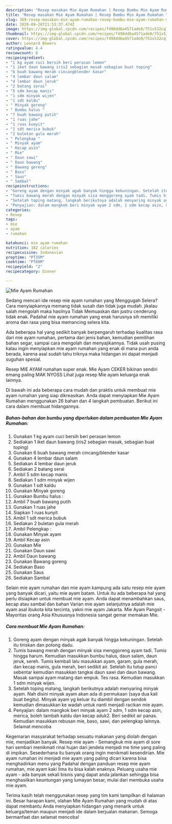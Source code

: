 ```yaml
---
description: "Resep masakan Mie Ayam Rumahan | Resep Bumbu Mie Ayam Rumahan Yang Sedap"
title: "Resep masakan Mie Ayam Rumahan | Resep Bumbu Mie Ayam Rumahan Yang Sedap"
slug: 369-resep-masakan-mie-ayam-rumahan-resep-bumbu-mie-ayam-rumahan-yang-sedap
date: 2020-09-26T21:53:37.474Z
image: https://img-global.cpcdn.com/recipes/f498dd6a4571ade0/751x532cq70/mie-ayam-rumahan-foto-resep-utama.jpg
thumbnail: https://img-global.cpcdn.com/recipes/f498dd6a4571ade0/751x532cq70/mie-ayam-rumahan-foto-resep-utama.jpg
cover: https://img-global.cpcdn.com/recipes/f498dd6a4571ade0/751x532cq70/mie-ayam-rumahan-foto-resep-utama.jpg
author: Leonard Bowers
ratingvalue: 4.4
reviewcount: 8
recipeingredient:
- "1 kg ayam cuci bersih beri perasan lemon"
- "1 iket daun bawang iris2 sebagian masak sebagian buat toping"
- "6 buah bawang merah cincangblender kasar"
- "4 lembar daun salam"
- "4 lembar daun jeruk"
- "2 batang serai"
- "5 sdm kecap manis"
- "1 sdm minyak wijen"
- "1 sdt kaldu"
- " Minyak goreng"
- " Bumbu halus "
- "7 buah bawang putih"
- "1 ruas jahe"
- "1 ruas kunyit"
- "1 sdt merica bubuk"
- "2 buletan gula merah"
- " Pelengkap "
- " Minyak ayam"
- " Kecap asin"
- " Mie"
- " Daun sawi"
- " Daun bawang"
- " Bawang goreng"
- " Baso"
- " Saus"
- " Sambal"
recipeinstructions:
- "Goreng ayam dengan minyak agak banyak hingga kekuningan. Setelah itu tiriskan dan potong dadu."
- "Tumis bawang merah dengan minyak sisa menggoreng ayam tadi. Tumis hingga harum. Kemudian masukkan bumbu halus, daun salam, daun jeruk, sereh. Tumis kembali lalu masukkan ayam, garam, gula merah, dan kecap manis, gula merah, beri sedikit air. Setelah itu tutup panci sebentar kemudian masukkan tangkai daun sawi dan daun bawang. Masak sampai ayam matang dan empuk. Tes rasa. Kemudian masukkan 1 sdm minyak wijen."
- "Setelah toping matang, langkah berikutnya adalah menyaring minyak ayam. Nah disini minyak ayam akan ada di permukaan (saya dua kali buat begitu). Minyak ayam yg keluar itu diambil dengan sendok kemudian dimasukkan ke wadah untuk nanti menjadi racikan mie ayam."
- "Penyajian: dalam mangkok beri minyak ayam 2 sdm, 1 sdm kecap asin, merica, boleh tambah kaldu dan kecap aduk2. Beri sedikit air panas. Kemudian masukkan rebusan mie, baso, sawi, dan pelengkap lainnya. Selamat mencoba"
categories:
- Resep
tags:
- mie
- ayam
- rumahan

katakunci: mie ayam rumahan 
nutrition: 182 calories
recipecuisine: Indonesian
preptime: "PT35M"
cooktime: "PT60M"
recipeyield: "2"
recipecategory: Dinner

---
```



![Mie Ayam Rumahan](https://img-global.cpcdn.com/recipes/f498dd6a4571ade0/751x532cq70/mie-ayam-rumahan-foto-resep-utama.jpg)

Sedang mencari ide resep mie ayam rumahan yang Menggugah Selera? Cara menyiapkannya memang tidak susah dan tidak juga mudah. jikalau salah mengolah maka hasilnya Tidak Memuaskan dan justru cenderung tidak enak. Padahal mie ayam rumahan yang enak harusnya sih memiliki aroma dan rasa yang bisa memancing selera kita.

Ada beberapa hal yang sedikit banyak berpengaruh terhadap kualitas rasa dari mie ayam rumahan, pertama dari jenis bahan, kemudian pemilihan bahan segar, sampai cara mengolah dan menyajikannya. Tidak usah pusing kalau ingin menyiapkan mie ayam rumahan yang enak di mana pun anda berada, karena asal sudah tahu triknya maka hidangan ini dapat menjadi suguhan spesial.

Resep MIE AYAM rumahan super enak. Mie Ayam CEKER bikinan sendiri emang paling MAK NYOSS Lihat juga resep Mie ayam keluarga enak lainnya.


Di bawah ini ada beberapa cara mudah dan praktis untuk membuat mie ayam rumahan yang siap dikreasikan. Anda dapat menyiapkan Mie Ayam Rumahan menggunakan 26 bahan dan 4 langkah pembuatan. Berikut ini cara dalam membuat hidangannya.

<!--inarticleads1-->

##### Bahan-bahan dan bumbu yang diperlukan dalam pembuatan Mie Ayam Rumahan:

1. Gunakan 1 kg ayam cuci bersih beri perasan lemon
1. Sediakan 1 iket daun bawang (iris2 sebagian masak, sebagian buat toping)
1. Gunakan 6 buah bawang merah cincang/blender kasar
1. Gunakan 4 lembar daun salam
1. Sediakan 4 lembar daun jeruk
1. Sediakan 2 batang serai
1. Ambil 5 sdm kecap manis
1. Sediakan 1 sdm minyak wijen
1. Gunakan 1 sdt kaldu
1. Gunakan  Minyak goreng
1. Gunakan  Bumbu halus :
1. Ambil 7 buah bawang putih
1. Gunakan 1 ruas jahe
1. Siapkan 1 ruas kunyit
1. Ambil 1 sdt merica bubuk
1. Sediakan 2 buletan gula merah
1. Ambil  Pelengkap :
1. Gunakan  Minyak ayam
1. Ambil  Kecap asin
1. Gunakan  Mie
1. Gunakan  Daun sawi
1. Ambil  Daun bawang
1. Gunakan  Bawang goreng
1. Sediakan  Baso
1. Gunakan  Saus
1. Sediakan  Sambal


Selain mie ayam rumahan dan mie ayam kampung ada satu resep mie ayam yang banyak dicari, yaitu mie ayam batam. Untuk itu ada beberapa hal yang perlu disiapkan untuk membuat mie ayam. Anda dapat menambahkan saus, kecap atau sambal dan bahan Varian mie ayam selanjutnya adalah mie ayam asal ibukota kita tercinta, yakni mie ayam Jakarta. Mie Ayam Pangsit - Mayoritas orang Asia Khususnya Indonesia sangat gemar memakan Mie. 

<!--inarticleads2-->

##### Cara membuat Mie Ayam Rumahan:

1. Goreng ayam dengan minyak agak banyak hingga kekuningan. Setelah itu tiriskan dan potong dadu.
1. Tumis bawang merah dengan minyak sisa menggoreng ayam tadi. Tumis hingga harum. Kemudian masukkan bumbu halus, daun salam, daun jeruk, sereh. Tumis kembali lalu masukkan ayam, garam, gula merah, dan kecap manis, gula merah, beri sedikit air. Setelah itu tutup panci sebentar kemudian masukkan tangkai daun sawi dan daun bawang. Masak sampai ayam matang dan empuk. Tes rasa. Kemudian masukkan 1 sdm minyak wijen.
1. Setelah toping matang, langkah berikutnya adalah menyaring minyak ayam. Nah disini minyak ayam akan ada di permukaan (saya dua kali buat begitu). Minyak ayam yg keluar itu diambil dengan sendok kemudian dimasukkan ke wadah untuk nanti menjadi racikan mie ayam.
1. Penyajian: dalam mangkok beri minyak ayam 2 sdm, 1 sdm kecap asin, merica, boleh tambah kaldu dan kecap aduk2. Beri sedikit air panas. Kemudian masukkan rebusan mie, baso, sawi, dan pelengkap lainnya. Selamat mencoba


Kegemaran masyarakat terhadap sesuatu makanan yang diolah dengan mie, menjadikan banyak. Resep mie ayam - Semangkuk mie ayam di sore hari sembari menikmati rinai hujan dari jendela menjadi me time yang paling di impikan. Sesederhana itu banyak orang ingin menikmati kesendirian. Mie ayam rumahan ini menjadi mie ayam yang paling dicari karena bisa menghadirkan menu yang Padahal dengan panduan resep mie ayam rumahan, mie ayam kaki lima itu bisa kalah enaknya. Peluang usaha mie ayam - ada banyak sekali bisnis yang dapat anda jalankan sehingga bisa menghasilkan keuntungan yang lumayan besar, mulai dari membuka usaha mie ayam. 

Terima kasih telah menggunakan resep yang tim kami tampilkan di halaman ini. Besar harapan kami, olahan Mie Ayam Rumahan yang mudah di atas dapat membantu Anda menyiapkan hidangan yang menarik untuk keluarga/teman maupun menjadi ide dalam berjualan makanan. Semoga bermanfaat dan selamat mencoba!
